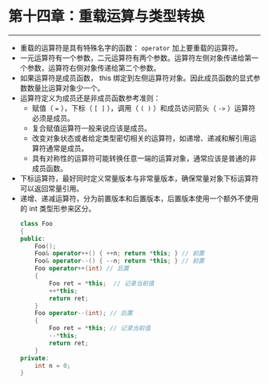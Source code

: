 # 第十四章：重载运算与类型转换  



---  

* 重载的运算符是具有特殊名字的函数： `operator` 加上要重载的运算符。  
* 一元运算符有一个参数，二元运算符有两个参数。运算符左侧对象传递给第一个参数，运算符右侧对象传递给第二个参数。  
* 如果运算符是成员函数， this 绑定到左侧运算符对象。因此成员函数的显式参数数量比运算对象少一个。  
* 运算符定义为成员还是非成员函数参考准则：
  * 赋值（ `=` ），下标（ `[ ]` ），调用（ `( )` ）和成员访问箭头（ `->` ）运算符必须是成员。  
  * 复合赋值运算符一般来说应该是成员。  
  * 改变对象状态或者给定类型密切相关的运算符，如递增、递减和解引用运算符通常是成员。  
  * 具有对称性的运算符可能转换任意一端的运算对象，通常应该是普通的非成员函数。  
* 下标运算符，最好同时定义常量版本与非常量版本，确保常量对象下标运算符可以返回常量引用。  
* 递增、递减运算符，分为前置版本和后置版本，后置版本使用一个额外不使用的 int 类型形参来区分。  
  ```c++
  class Foo
  {
  public:
      Foo();
      Foo& operator++() { ++n; return *this; } // 前置
      Foo& operator--() { --n; return *this; } // 前置
      Foo operator++(int) // 后置
      {
          Foo ret = *this;  // 记录当前值
          ++*this;
          return ret;
      }
      Foo operator--(int); // 后置
      {
          Foo ret = *this; // 记录当前值
          --*this;
          return ret;
      }
  private:
      int n = 0;
  }
  ```






































